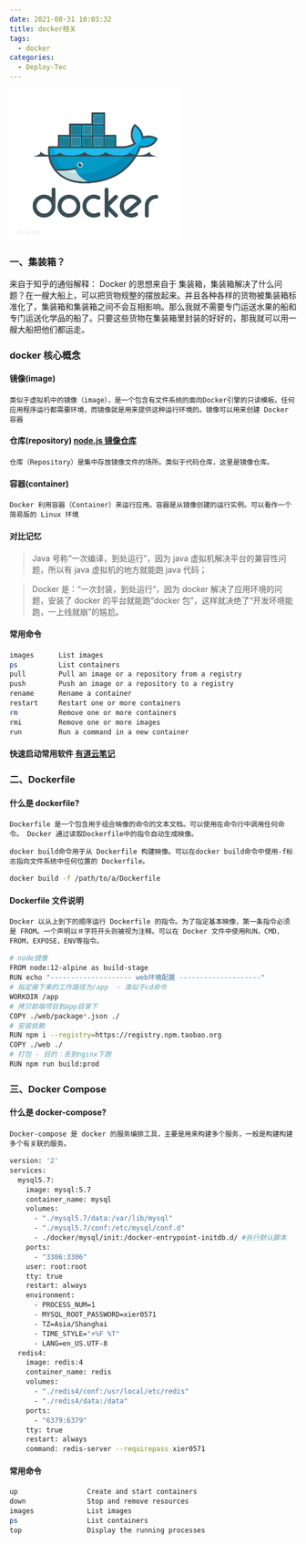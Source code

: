```yaml
---
date: 2021-08-31 10:03:32
title: docker相关
tags:
  - docker
categories:
  - Deploy-Tec
---
```


<img width="300" align="center" src="/images/dockerlogo.png" alt="ronaldoxzb" /></p>

### 一、集装箱？

来自于知乎的通俗解释：
Docker 的思想来自于 集装箱，集装箱解决了什么问题？在一艘大船上，可以把货物规整的摆放起来。并且各种各样的货物被集装箱标准化了，集装箱和集装箱之间不会互相影响。那么我就不需要专门运送水果的船和专门运送化学品的船了。只要这些货物在集装箱里封装的好好的，那我就可以用一艘大船把他们都运走。

### docker 核心概念

#### 镜像(image)

`类似于虚拟机中的镜像（image），是一个包含有文件系统的面向Docker引擎的只读模板。任何应用程序运行都需要环境，而镜像就是用来提供这种运行环境的。镜像可以用来创建 Docker 容器`

#### 仓库(repository) [node.js 镜像仓库](https://hub.docker.com/_/node)

`仓库（Repository）是集中存放镜像文件的场所。类似于代码仓库，这里是镜像仓库。`

#### 容器(container)

`Docker 利用容器（Container）来运行应用。容器是从镜像创建的运行实例。可以看作一个简易版的 Linux 环境`

#### 对比记忆

> Java 号称“一次编译，到处运行”，因为 java 虚拟机解决平台的兼容性问题，所以有 java 虚拟机的地方就能跑 java 代码；

> Docker 是：“一次封装，到处运行”，因为 docker 解决了应用环境的问题，安装了 docker 的平台就能跑“docker 包”，这样就决绝了“开发环境能跑，一上线就崩”的尴尬。

#### 常用命令

```bash
images      List images
ps          List containers
pull        Pull an image or a repository from a registry
push        Push an image or a repository to a registry
rename      Rename a container
restart     Restart one or more containers
rm          Remove one or more containers
rmi         Remove one or more images
run         Run a command in a new container
```

#### 快速启动常用软件 [有道云笔记](http://note.youdao.com/s/XQGk25P1)

### 二、Dockerfile

#### 什么是 dockerfile?

`Dockerfile 是一个包含用于组合映像的命令的文本文档。可以使用在命令行中调用任何命令。 Docker 通过读取Dockerfile中的指令自动生成映像。`

`docker build命令用于从 Dockerfile 构建映像。可以在docker build命令中使用-f标志指向文件系统中任何位置的 Dockerfile。`

```bash
docker build -f /path/to/a/Dockerfile
```

#### Dockerfile 文件说明

`Docker 以从上到下的顺序运行 Dockerfile 的指令。为了指定基本映像，第一条指令必须是 FROM。一个声明以＃字符开头则被视为注释。可以在 Docker 文件中使用RUN，CMD，FROM，EXPOSE，ENV等指令。`

```bash
# node镜像
FROM node:12-alpine as build-stage
RUN echo "-------------------- web环境配置 --------------------"
# 指定接下来的工作路径为/app  - 类似于cd命令
WORKDIR /app
# 拷贝前端项目到app目录下
COPY ./web/package*.json ./
# 安装依赖
RUN npm i --registry=https://registry.npm.taobao.org
COPY ./web ./
# 打包 - 目的：丢到nginx下跑
RUN npm run build:prod
```

### 三、Docker Compose

#### 什么是 docker-compose?

`Docker-compose 是 docker 的服务编排工具，主要是用来构建多个服务，一般是构建构建多个有关联的服务。`

```bash
version: '2'
services:
  mysql5.7:
    image: mysql:5.7
    container_name: mysql
    volumes:
      - "./mysql5.7/data:/var/lib/mysql"
      - "./mysql5.7/conf:/etc/mysql/conf.d"
      - ./docker/mysql/init:/docker-entrypoint-initdb.d/ #执行默认脚本
    ports:
      - "3306:3306"
    user: root:root
    tty: true
    restart: always
    environment:
      - PROCESS_NUM=1
      - MYSQL_ROOT_PASSWORD=xier0571
      - TZ=Asia/Shanghai
      - TIME_STYLE="+%F %T"
      - LANG=en_US.UTF-8
  redis4:
    image: redis:4
    container_name: redis
    volumes:
      - "./redis4/conf:/usr/local/etc/redis"
      - "./redis4/data:/data"
    ports:
      - "6379:6379"
    tty: true
    restart: always
    command: redis-server --requirepass xier0571
```

#### 常用命令

```bash
up                 Create and start containers
down               Stop and remove resources
images             List images
ps                 List containers
top                Display the running processes
```
